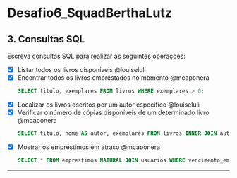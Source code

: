 # Desafio6_SquadBerthaLutz

## 3. Consultas SQL
Escreva consultas SQL para realizar as seguintes operações:
- [x] Listar todos os livros disponíveis @louiseluli
- [x] Encontrar todos os livros emprestados no momento @mcaponera
    ```sql
    SELECT titulo, exemplares FROM livros WHERE exemplares > 0;
    ```
- [x] Localizar os livros escritos por um autor específico @louiseluli
- [x] Verificar o número de cópias disponíveis de um determinado livro @mcaponera
    ```sql
    SELECT titulo, nome AS autor, exemplares FROM livros INNER JOIN autores ON autores.autor_id = livros.autor_id WHERE exemplares > 0 AND titulo = 'O Iluminado';
    ```
- [x] Mostrar os empréstimos em atraso @mcaponera
    ```sql
    SELECT * FROM emprestimos NATURAL JOIN usuarios WHERE vencimento_emprestimo < date('now') AND data_devolucao IS NULL

    ```
---
